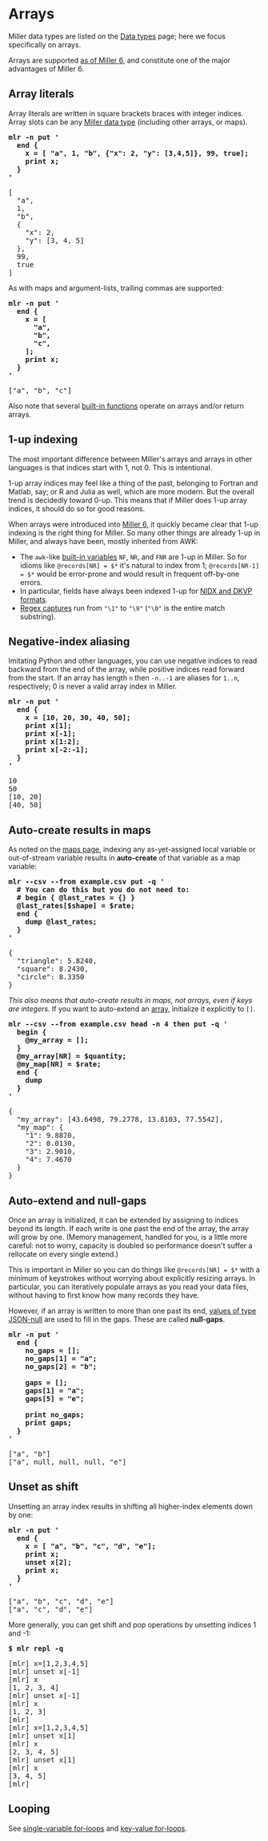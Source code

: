 <!---  PLEASE DO NOT EDIT DIRECTLY. EDIT THE .md.in FILE PLEASE. --->
# Arrays

Miller data types are listed on the [Data types](reference-main-data-types.md)
page; here we focus specifically on arrays.

Arrays are supported [as of Miller 6](new-in-miller-6.md), and constitute one
of the major advantages of Miller 6.

## Array literals

Array literals are written in square brackets braces with integer indices. Array slots can be any [Miller data type](reference-main-data-types.md) (including other arrays, or maps).

<pre class="pre-highlight-in-pair">
<b>mlr -n put '</b>
<b>  end {</b>
<b>    x = [ "a", 1, "b", {"x": 2, "y": [3,4,5]}, 99, true];</b>
<b>    print x;</b>
<b>  }</b>
<b>'</b>
</pre>
<pre class="pre-non-highlight-in-pair">
[
  "a",
  1,
  "b",
  {
    "x": 2,
    "y": [3, 4, 5]
  },
  99,
  true
]
</pre>

As with maps and argument-lists, trailing commas are supported:

<pre class="pre-highlight-in-pair">
<b>mlr -n put '</b>
<b>  end {</b>
<b>    x = [</b>
<b>      "a",</b>
<b>      "b",</b>
<b>      "c",</b>
<b>    ];</b>
<b>    print x;</b>
<b>  }</b>
<b>'</b>
</pre>
<pre class="pre-non-highlight-in-pair">
["a", "b", "c"]
</pre>

Also note that several [built-in functions](reference-dsl-builtin-functions.md) operate on arrays and/or return arrays.

## 1-up indexing

The most important difference between Miller's arrays and arrays in other
languages is that indices start with 1, not 0. This is intentional.

1-up array indices may feel like a thing of the past, belonging to Fortran and
Matlab, say; or R and Julia as well, which are more modern.  But the overall
trend is decidedly toward 0-up. This means that if Miller does 1-up array
indices, it should do so for good reasons.

When arrays were introduced into [Miller 6](new-in-miller-6.md), it quickly became
clear that 1-up indexing is the right thing for Miller.  So many other things
are already 1-up in Miller, and always have been, mostly inherited from AWK:

* The `awk`-like [built-in variables](reference-dsl-variables.md#built-in-variables) `NF`, `NR`, and `FNR` are 1-up in Miller. So for idioms like `@records[NR] = $*` it's natural to index from 1; `@records[NR-1] = $*` would be error-prone and would result in frequent off-by-one errors.
* In particular, fields have always been indexed 1-up for [NIDX and DKVP formats](file-formats.md).
* [Regex captures](reference-main-regular-expressions.md) run from `"\1"` to `"\9"` (`"\0"` is the entire match substring).

## Negative-index aliasing

Imitating Python and other languages, you can use negative indices to read backward from the end of the array,
while positive indices read forward from the start. If an array has length `n` then `-n..-1` are aliases for `1..n`, respectively; 0 is never a valid array index in Miller.

<pre class="pre-highlight-in-pair">
<b>mlr -n put '</b>
<b>  end {</b>
<b>    x = [10, 20, 30, 40, 50];</b>
<b>    print x[1];</b>
<b>    print x[-1];</b>
<b>    print x[1:2];</b>
<b>    print x[-2:-1];</b>
<b>  }</b>
<b>'</b>
</pre>
<pre class="pre-non-highlight-in-pair">
10
50
[10, 20]
[40, 50]
</pre>

## Auto-create results in maps

As noted on the [maps page](reference-main-maps.md), indexing any
as-yet-assigned local variable or out-of-stream variable results in
**auto-create** of that variable as a map variable:

<pre class="pre-highlight-in-pair">
<b>mlr --csv --from example.csv put -q '</b>
<b>  # You can do this but you do not need to:</b>
<b>  # begin { @last_rates = {} }</b>
<b>  @last_rates[$shape] = $rate;</b>
<b>  end {</b>
<b>    dump @last_rates;</b>
<b>  }</b>
<b>'</b>
</pre>
<pre class="pre-non-highlight-in-pair">
{
  "triangle": 5.8240,
  "square": 8.2430,
  "circle": 8.3350
}
</pre>

*This also means that auto-create results in maps, not arrays, even if keys are integers.*
If you want to auto-extend an [array](reference-main-arrays.md), initialize it explicitly to `[]`.

<pre class="pre-highlight-in-pair">
<b>mlr --csv --from example.csv head -n 4 then put -q '</b>
<b>  begin {</b>
<b>    @my_array = [];</b>
<b>  }</b>
<b>  @my_array[NR] = $quantity;</b>
<b>  @my_map[NR] = $rate;</b>
<b>  end {</b>
<b>    dump</b>
<b>  }</b>
<b>'</b>
</pre>
<pre class="pre-non-highlight-in-pair">
{
  "my_array": [43.6498, 79.2778, 13.8103, 77.5542],
  "my_map": {
    "1": 9.8870,
    "2": 0.0130,
    "3": 2.9010,
    "4": 7.4670
  }
}
</pre>

## Auto-extend and null-gaps

Once an array is initialized, it can be extended by assigning to indices beyond
its length.  If each write is one past the end of the array, the array will
grow by one. (Memory management, handled for you, is a little more careful: not
to worry, capacity is doubled so performance doesn't suffer a rellocate on
every single extend.)

This is important in Miller so you can do things like `@records[NR] = $*` with
a minimum of keystrokes without worrying about explicitly resizing arrays. In
particular, you can iteratively populate arrays as you read your data files,
without having to first know how many records they have.

However, if an array is written to more than one past its end, [values of type
JSON-null](reference-main-data-types.md) are used to fill in the gaps. These
are called **null-gaps**.

<pre class="pre-highlight-in-pair">
<b>mlr -n put '</b>
<b>  end {</b>
<b>    no_gaps = [];</b>
<b>    no_gaps[1] = "a";</b>
<b>    no_gaps[2] = "b";</b>
<b></b>
<b>    gaps = [];</b>
<b>    gaps[1] = "a";</b>
<b>    gaps[5] = "e";</b>
<b></b>
<b>    print no_gaps;</b>
<b>    print gaps;</b>
<b>  }</b>
<b>'</b>
</pre>
<pre class="pre-non-highlight-in-pair">
["a", "b"]
["a", null, null, null, "e"]
</pre>

## Unset as shift

Unsetting an array index results in shifting all higher-index elements down by one:

<pre class="pre-highlight-in-pair">
<b>mlr -n put '</b>
<b>  end {</b>
<b>    x = [ "a", "b", "c", "d", "e"];</b>
<b>    print x;</b>
<b>    unset x[2];</b>
<b>    print x;</b>
<b>  }</b>
<b>'</b>
</pre>
<pre class="pre-non-highlight-in-pair">
["a", "b", "c", "d", "e"]
["a", "c", "d", "e"]
</pre>

More generally, you can get shift and pop operations by unsetting indices 1 and -1:

<pre class="pre-highlight-in-pair">
<b>$ mlr repl -q</b>
</pre>
<pre class="pre-non-highlight-in-pair">
[mlr] x=[1,2,3,4,5]
[mlr] unset x[-1]
[mlr] x
[1, 2, 3, 4]
[mlr] unset x[-1]
[mlr] x
[1, 2, 3]
[mlr]
[mlr] x=[1,2,3,4,5]
[mlr] unset x[1]
[mlr] x
[2, 3, 4, 5]
[mlr] unset x[1]
[mlr] x
[3, 4, 5]
[mlr]
</pre>

## Looping

See [single-variable for-loops](reference-dsl-control-structures.md#single-variable-for-loops) and [key-value for-loops](reference-dsl-control-structures.md#key-value-for-loops).
